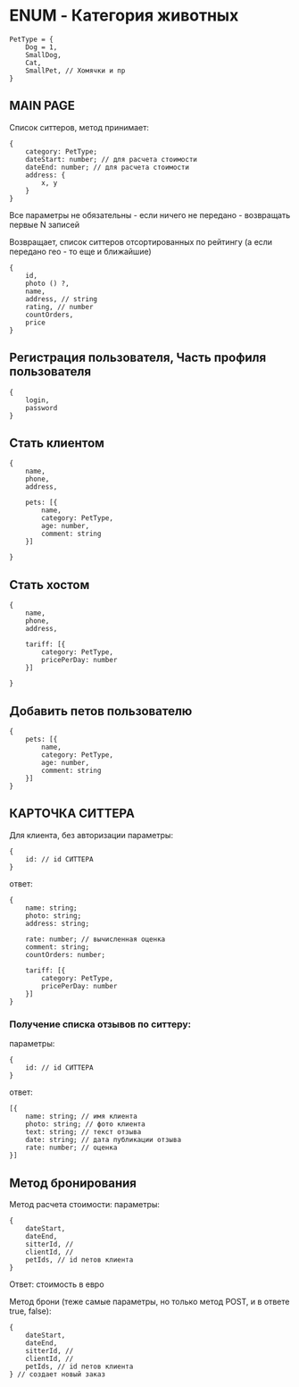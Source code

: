 # ENUM - Категория животных

```
PetType = {
    Dog = 1,
    SmallDog,
    Cat,
    SmallPet, // Хомячки и пр
}
```

## MAIN PAGE

Список ситтеров, метод принимает:

```
{
    category: PetType;
    dateStart: number; // для расчета стоимости
    dateEnd: number; // для расчета стоимости
    address: {
        x, y
    }
}
```

Все параметры не обязательны - если ничего не передано - возвращать первые N записей

Возвращает, список ситтеров отсортированных по рейтингу (а если передано гео - то еще и ближайшие)

```
{
    id,
    photo () ?,
    name,
    address, // string
    rating, // number
    countOrders,
    price
}
```

## Регистрация пользователя, Часть профиля пользователя

```
{
    login,
    password
}
```

## Стать клиентом

```
{
    name,
    phone,
    address,

    pets: [{
        name,
        category: PetType,
        age: number,
        comment: string
    }]

}
```

## Стать хостом

```
{
    name,
    phone,
    address,

    tariff: [{
        category: PetType,
        pricePerDay: number
    }]

}
```

## Добавить петов пользователю

```
{
    pets: [{
        name,
        category: PetType,
        age: number,
        comment: string
    }]
}
```

## КАРТОЧКА СИТТЕРА

Для клиента, без авторизации
параметры:

```
{
    id: // id СИТТЕРА
}
```

ответ:

```
{
    name: string;
    photo: string;
    address: string;

    rate: number; // вычисленная оценка
    comment: string;
    countOrders: number;

    tariff: [{
        category: PetType,
        pricePerDay: number
    }]
}
```

### Получение списка отзывов по ситтеру:

параметры:

```
{
    id: // id СИТТЕРА
}
```

ответ:

```
[{
    name: string; // имя клиента
    photo: string; // фото клиента
    text: string; // текст отзыва
    date: string; // дата публикации отзыва
    rate: number; // оценка
}]
```

## Метод бронирования

Метод расчета стоимости:
параметры:

```
{
    dateStart,
    dateEnd,
    sitterId, //
    clientId, //
    petIds, // id петов клиента
}
```

Ответ: стоимость в евро

Метод брони (теже самые параметры, но только метод POST, и в ответе true, false):

```
{
    dateStart,
    dateEnd,
    sitterId, //
    clientId, //
    petIds, // id петов клиента
} // создает новый заказ
```
